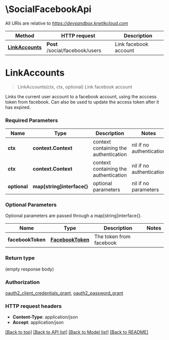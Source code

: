 # \SocialFacebookApi

All URIs are relative to *https://devsandbox.knetikcloud.com*

Method | HTTP request | Description
------------- | ------------- | -------------
[**LinkAccounts**](SocialFacebookApi.md#LinkAccounts) | **Post** /social/facebook/users | Link facebook account


# **LinkAccounts**
> LinkAccounts(ctx, ctx, optional)
Link facebook account

Links the current user account to a facebook account, using the acccess token from facebook. Can also be used to update the access token after it has expired.

### Required Parameters

Name | Type | Description  | Notes
------------- | ------------- | ------------- | -------------
 **ctx** | **context.Context** | context containing the authentication | nil if no authentication
 **ctx** | **context.Context** | context containing the authentication | nil if no authentication
 **optional** | **map[string]interface{}** | optional parameters | nil if no parameters

### Optional Parameters
Optional parameters are passed through a map[string]interface{}.

Name | Type | Description  | Notes
------------- | ------------- | ------------- | -------------
 **facebookToken** | [**FacebookToken**](FacebookToken.md)| The token from facebook | 

### Return type

 (empty response body)

### Authorization

[oauth2_client_credentials_grant](../README.md#oauth2_client_credentials_grant), [oauth2_password_grant](../README.md#oauth2_password_grant)

### HTTP request headers

 - **Content-Type**: application/json
 - **Accept**: application/json

[[Back to top]](#) [[Back to API list]](../README.md#documentation-for-api-endpoints) [[Back to Model list]](../README.md#documentation-for-models) [[Back to README]](../README.md)

